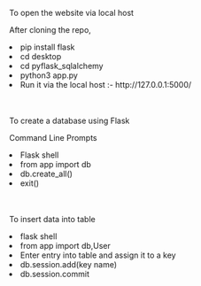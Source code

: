 <p>To open the website via local host</p>
<p>After cloning the repo,</p>
   <li> pip install flask</li>
   <li> cd desktop</li>
   <li>cd pyflask_sqlalchemy</li>
   <li>python3 app.py</li>
   <li> Run it via the local host :- http://127.0.0.1:5000/</li>
   <br>
   <br>
   
   <p>To create a database using Flask</p>
   <p>Command Line Prompts</p>
   <li>Flask shell</li>
   <li>from app import db</li>
   <li>db.create_all()</li>
   <li>exit()</li>
   <br>
   <br>
   <p>To insert data into table</p>
   <li>flask shell</li>
   <li>from app import db,User</li>
   <li>Enter entry into table and assign it to a key</li>
   <li>db.session.add(key name)</li>
   <li>db.session.commit</li>
    
